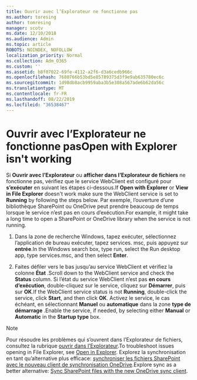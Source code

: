 ```yaml
---
title: Ouvrir avec l’Explorateur ne fonctionne pas
ms.author: toresing
author: tomresing
manager: scotv
ms.date: 12/10/2018
ms.audience: Admin
ms.topic: article
ROBOTS: NOINDEX, NOFOLLOW
localization_priority: Normal
ms.collection: Adm_O365
ms.custom: ''
ms.assetid: b8f07022-69fe-4112-a2f6-d3a6cedb966c
ms.openlocfilehash: 7680766b53bd5e85789375d3f9e9ab635780ec6c
ms.sourcegitcommit: 1d98db8acb9959aba3b5e308a567ade6b62da56c
ms.translationtype: MT
ms.contentlocale: fr-FR
ms.lasthandoff: 08/22/2019
ms.locfileid: "36538467"
---
```

# <a name="open-with-explorer-isnt-working"></a><span data-ttu-id="8ad35-102">Ouvrir avec l’Explorateur ne fonctionne pas</span><span class="sxs-lookup"><span data-stu-id="8ad35-102">Open with Explorer isn't working</span></span>

<span data-ttu-id="8ad35-103">Si **Ouvrir avec l’Explorateur** ou **afficher dans l’Explorateur de fichiers** ne fonctionne pas, vérifiez que le service WebClient est configuré pour **s’exécuter** en suivant les étapes ci-dessous.</span><span class="sxs-lookup"><span data-stu-id="8ad35-103">If **Open with Explorer** or **View in File Explorer** doesn't work make sure the WebClient service is set to **Running** by following the steps below.</span></span> <span data-ttu-id="8ad35-104">Par exemple, l’ouverture d’une bibliothèque SharePoint ou OneDrive peut prendre beaucoup de temps lorsque le service n’est pas en cours d’exécution.</span><span class="sxs-lookup"><span data-stu-id="8ad35-104">For example, it might take a long time to open a SharePoint or OneDrive library when the service is not running.</span></span> 
  
1. <span data-ttu-id="8ad35-105">Dans la zone de recherche Windows, tapez exécuter, sélectionnez l’application de bureau exécuter, tapez services. msc, puis appuyez sur **entrée**.</span><span class="sxs-lookup"><span data-stu-id="8ad35-105">In the Windows search box, type run, select the Run desktop app, type services.msc, and then select **Enter**.</span></span>
    
2. <span data-ttu-id="8ad35-106">Faites défiler vers le bas jusqu’au service WebClient et vérifiez la colonne **État** .</span><span class="sxs-lookup"><span data-stu-id="8ad35-106">Scroll down to the WebClient service and check the **Status** column.</span></span> <span data-ttu-id="8ad35-107">Si l’état du service WebClient n’est pas **en cours d’exécution**, double-cliquez sur le service, cliquez sur **Démarrer**, puis sur **OK**.</span><span class="sxs-lookup"><span data-stu-id="8ad35-107">If the WebClient service status is not **Running**, double-click the service, click **Start**, and then click **OK**.</span></span> <span data-ttu-id="8ad35-108">Activez le service, le cas échéant, en sélectionnant **Manuel** ou **automatique** dans la zone **type de démarrage** .</span><span class="sxs-lookup"><span data-stu-id="8ad35-108">Enable the service, if needed, by selecting either **Manual** or **Automatic** in the **Startup type** box.</span></span> 
    
> [!NOTE]
> <span data-ttu-id="8ad35-109">Pour résoudre les problèmes qui s’ouvrent dans l’Explorateur de fichiers, consultez la rubrique [ouvrir dans l’Explorateur](https://go.microsoft.com/fwlink/?linkid=871665).</span><span class="sxs-lookup"><span data-stu-id="8ad35-109">To troubleshoot issues opening in File Explorer, see [Open in Explorer](https://go.microsoft.com/fwlink/?linkid=871665).</span></span> <span data-ttu-id="8ad35-110">Explorez la synchronisation en tant qu’alternative plus efficace: [synchroniser les fichiers SharePoint avec le nouveau client de synchronisation OneDrive](https://go.microsoft.com/fwlink/?linkid=871666).</span><span class="sxs-lookup"><span data-stu-id="8ad35-110">Explore sync as a better alternative: [Sync SharePoint files with the new OneDrive sync client](https://go.microsoft.com/fwlink/?linkid=871666).</span></span> 
  

